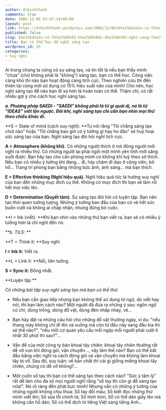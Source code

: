 ```yaml
---
author: drbinhthanh
comments: true
date: 2006-12-06 03:47:14+00:00
layout: post
link: https://drbinhthanh.wordpress.com/2006/12/06/b%e1%ba%a1n-co-th%e1%bb%83-h%e1%bb%8dc-d%e1%bb%83-nghi-sang-t%e1%ba%a1o/
published: false
slug: b%e1%ba%a1n-co-th%e1%bb%83-h%e1%bb%8dc-d%e1%bb%83-nghi-sang-t%e1%ba%a1o
title: Bạn có thể học để nghĩ sáng tạo
wordpress_id: 55
categories:
- Suy nghĩ
---
```


Ai trong chúng ta cũng có sự sáng tạo, và tin tốt là nếu bạn thấy mình "chưa" (chứ không phải là "không") sáng tạo, bạn có thể học. Công việc càng khó thì não bạn hoạt động càng tích cực. Theo nghiên cứu thì đến thiên tài cũng mới sử dụng có 15% hiệu suất não của mình! Cho nên, học nghĩ sáng tạo để não bạn đi xa hơn là hoàn toàn có thể. Thậm chí, có rất nhiều gợi ý cho cách học nghĩ sáng tạo.

_**a. Phương pháp SAEDI - "SAEDI" không phải là từ gì quái dị, nó là từ "IDEAS" viết lộn ngược. Ðôi khi, nghĩ sáng tạo chỉ cần bạn nhìn mọi thứ theo chiều khác đi.**_

**S = State of mind (cách suy nghĩ): **Tự nói rằng "Tôi chẳng sáng tạo chút nào" hoặc "Tôi chẳng bao giờ có ý tưởng gì hay ho đâu" sẽ huỷ hoại sức sáng tạo của bạn. Nghĩ sáng tạo đòi hỏi nghĩ tích cực.

**A = Atmosphere (không khí).** Có những người thích ở nơi đông người mới nghĩ ra nhiều thứ. Có những người lại phải ngồi một mình yên tĩnh mới sáng suốt được. Bạn hãy tạo cho căn phòng mình có không khí tuỳ theo sở thích. Nếu bạn có nhiều ý tưởng khi đang... đi, hãy chăm đi dạo ở công viên, bờ hồ... Trang trí phòng bạn bằng những bức ảnh, ánh sáng... mà bạn thích.

**E = Effective thinking (Nghĩ hiệu quả).** Nghĩ hiệu quả tức là hướng suy nghĩ của bạn đến những mục đích cụ thể. Không có mục đích thì bạn sẽ làm rối hết mọi việc lên.

**D = Determination (Quyết tâm).** Sự sáng tạo đòi hỏi có luyện tập. Bạn nên tạo thói quen tưởng tượng. Những ý tưởng ban đầu của bạn có vẻ hết sức buồn cười và không ai chấp nhận, nhưng đừng bỏ cuộc.

**I = Ink (viết). **Khi bạn nhìn vào những thứ bạn viết ra, bạn sẽ có nhiều ý tưởng hơn là chỉ nghĩ đến nó.

_**b. TILS: **_

**T = Think it: **Suy nghĩ.

**I = Ink it:** Viết ra.

**L = Link it: **Nối, liên tưởng.

**S = Sync it:** Ðồng nhất.

**Luyện tập **

_Có những bài tập suy nghĩ sáng tạo mà bạn có thể thử:_

- Nếu bạn cần giao tiếp nhưng bạn không thể sử dụng từ ngữ, dù viết hay nói, thì bạn làm cách nào? Một người đã đưa ra những ý sau: ngôn ngữ cử chỉ, dùng trống, dùng đồ vật, dùng đèn nhấp nháy, vẽ...

- Bạn hãy đặt ra những câu hỏi cho những đồ vật thường ngày, ví dụ: "nếu thang máy không chỉ đi lên và xuống mà còn từ đầu này sang đầu kia thì sẽ thế nào?", "nếu mỗi cơ quan yêu cầu mỗi ngày mỗi người phải cười ít nhất 30 phút thì sao?"...

- Vấn đề của một công ty bán khoai tây chiên: khoai tây chiên thường rất dễ vỡ vụn khi đóng gói, vận chuyển..., vậy làm thế nào? Bạn có thể bắt đầu bằng việc nghĩ ra cách đóng gói và vận chuyển mà không làm khoai tây bị vỡ. Sau đó, suy luận: về bản chất thì cái gì giống miếng khoai tây chiên, chúng có dễ vỡ không?...

- Một cuốn sổ tay thì bạn có thể sáng tạo theo cách nào? "Sức ỳ tâm lý" rất dễ làm cho đa số mọi người nghĩ rằng "sổ tay thì còn gì để sáng tạo nữa!". Nó rõ ràng đến phát bực mình! Nhưng vẫn có những ý tưởng của những người không chịu thua: Sổ tay đổi màu; Sổ biết đọc những thứ mình viết lên; Sổ sửa lỗi chính tả; Sổ hình tròn; Sổ có thể dán giấy lên mà không cần hồ dán; Sổ có thể dịch từ tiếng Việt sang tiếng Anh...
